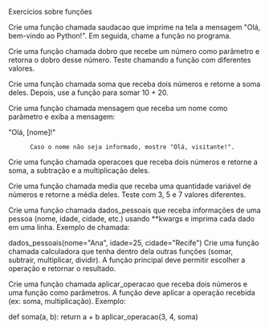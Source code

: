 Exercícios sobre funções

Crie uma função chamada saudacao que imprime na tela a mensagem "Olá, bem-vindo ao Python!". Em seguida, chame a função no programa.

Crie uma função chamada dobro que recebe um número como parâmetro e retorna o dobro desse número. Teste chamando a função com diferentes valores.

Crie uma função chamada soma que receba dois números e retorne a soma deles. Depois, use a função para somar 10 + 20.

Crie uma função chamada mensagem que receba um nome como parâmetro e exiba a mensagem:

"Olá, [nome]!"

          Caso o nome não seja informado, mostre "Olá, visitante!".

Crie uma função chamada operacoes que receba dois números e retorne a soma, a subtração e a multiplicação deles.

Crie uma função chamada media que receba uma quantidade variável de números e retorne a média deles. Teste com 3, 5 e 7 valores diferentes.

Crie uma função chamada dados_pessoais que receba informações de uma pessoa (nome, idade, cidade, etc.) usando **kwargs e imprima cada dado em uma linha. Exemplo de chamada:

dados_pessoais(nome="Ana", idade=25, cidade="Recife")
Crie uma função chamada calculadora que tenha dentro dela outras funções (somar, subtrair, multiplicar, dividir). A função principal deve permitir escolher a operação e retornar o resultado.

Crie uma função chamada aplicar_operacao que receba dois números e uma função como parâmetros. A função deve aplicar a operação recebida (ex: soma, multiplicação). Exemplo:

 def soma(a, b): return a + b
 aplicar_operacao(3, 4, soma)
